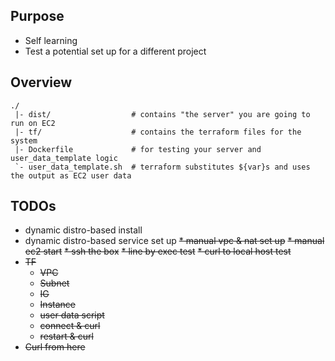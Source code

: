 ## Purpose
* Self learning
* Test a potential set up for a different project

## Overview

```
./
 |- dist/                  # contains "the server" you are going to run on EC2 
 |- tf/                    # contains the terraform files for the system
 |- Dockerfile             # for testing your server and user_data_template logic
 `- user_data_template.sh  # terraform substitutes ${var}s and uses the output as EC2 user data
```

## TODOs
* dynamic distro-based install
* dynamic distro-based service set up
~~* manual vpc & nat set up~~
~~* manual ec2 start~~
~~* ssh the box~~
~~* line by exec test~~
~~* curl to local host test~~
* ~~TF~~
  * ~~VPC~~
  * ~~Subnet~~
  * ~~IG~~
  * ~~Instance~~
  * ~~user data script~~
  * ~~connect & curl~~
  * ~~restart & curl~~
* ~~Curl from here~~

